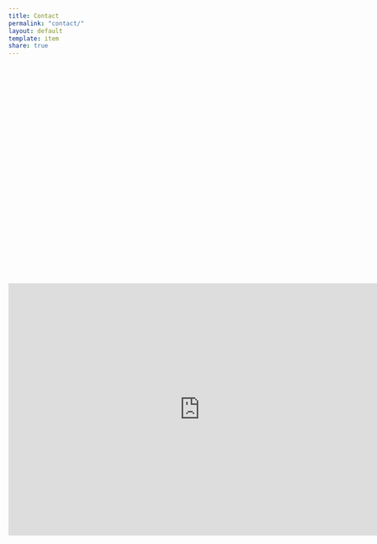 ```yaml
---
title: Contact
permalink: "contact/"
layout: default
template: item
share: true
---
```


<style>
       #map {
        height: 400px;
        width: 100%;
       }
    </style>



<div id="map"></div>
<br><br>
<script>
  function initMap() {
    var uluru = {lat: 49.5899205, lng: 17.2493817};
    var map = new google.maps.Map(document.getElementById('map'), {
      zoom: 16,
      center: uluru
    });
    var marker = new google.maps.Marker({
      position: uluru,
      map: map
    });
  }
</script>
<script async defer
src="https://maps.googleapis.com/maps/api/js?key=AIzaSyCq1vokm7Rblwxgo37SWKWUZR52waqRB08&callback=initMap">
</script>


<iframe src="https://docs.google.com/forms/d/e/1FAIpQLSe1pkpG80Qba0SxGlsnRdcBlICncnAf2DLdgXc46YjHENNkYg/viewform?embedded=true" width="760" height="500" frameborder="0" marginheight="0" marginwidth="0">Caricamento in corso...</iframe>